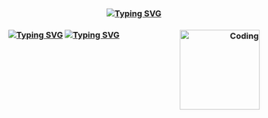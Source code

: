 
<h3 align="center">
  <a href="https://git.io/typing-svg"><img src="https://readme-typing-svg.herokuapp.com?font=jetbrains+mono+nerd+font+bold&weight=200&pause=3000&width=435&lines=______Hello+There!+I'm+xrito______" alt="Typing SVG" /></a>
</h3>

<h3 align="right">
  <img align="right" alt="Coding" width="160" src="https://i.pinimg.com/originals/22/cf/de/22cfde6c6415e1f061e49e0983059782.gif">
</h3>

<h3 align="left">
  <a href="https://git.io/typing-svg"><img src="https://readme-typing-svg.herokuapp.com?font=jetbrains+mono+nerd+font&weight=200&size=13&duration=1&pause=100000&color=F7F7F7&width=635&height=30&lines=%F0%9F%94%AD+I'm+a+Linux+Enthusiast+who+likes+to+play+around+with+Computers+and+stuff." alt="Typing SVG" /></a>
  <a href="https://git.io/typing-svg"><img src="https://readme-typing-svg.herokuapp.com?font=jetbrains+mono+nerd+font&weight=200&size=13&duration=1&pause=100000&color=F7F7F7&width=635&height=30&lines=%F0%9F%8C%B1+I%E2%80%99m+currently+learning+how+to+code+properly" alt="Typing SVG" /></a>
  
</h3>

<!---
xrito-o/xrito-o is a ✨ special ✨ repository because its `README.md` (this file) appears on your GitHub profile.
You can click the Preview link to take a look at your changes.
--->
